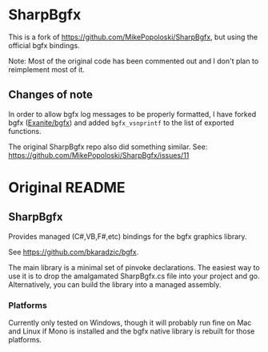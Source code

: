 # SharpBgfx
This is a fork of https://github.com/MikePopoloski/SharpBgfx, but using the official bgfx bindings.

Note: Most of the original code has been commented out and I don't plan to reimplement most of it.

## Changes of note

In order to allow bgfx log messages to be properly formatted, I have forked bgfx ([Exanite/bgfx](https://github.com/Exanite/bgfx)) and added `bgfx_vsnprintf` to the list of exported functions.

The original SharpBgfx repo also did something similar. See: https://github.com/MikePopoloski/SharpBgfx/issues/11

# Original README
## SharpBgfx

Provides managed (C#,VB,F#,etc) bindings for the bgfx graphics library.

See <https://github.com/bkaradzic/bgfx>.

The main library is a minimal set of pinvoke declarations. The easiest way to use it is to drop the amalgamated SharpBgfx.cs file into your project and go. Alternatively, you can build the library into a managed assembly.

### Platforms

Currently only tested on Windows, though it will probably run fine on Mac and Linux if Mono is installed and the bgfx native library is rebuilt for those platforms.
